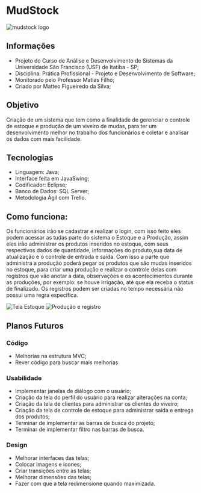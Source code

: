 # MudStock

![mudstock logo](https://user-images.githubusercontent.com/69529755/101160473-dd49ad00-360d-11eb-8811-c1f32bac850f.png)

## Informações
- Projeto do Curso de Análise e Desenvolvimento de Sistemas da Universidade  São Francisco (USF) de Itatiba - SP;
- Disciplina: Prática Profissional - Projeto e Desenvolvimento de Software;
- Monitorado pelo Professor Matias Filho;
- Criado por Matteo Figueiredo da Silva;

## Objetivo
Criação de um sistema que tem como a finalidade de gerenciar o controle de estoque 
e produção de um viveiro de mudas, para ter um desenvolvimento melhor no trabalho dos funcionários
e coletar e analisar os dados com mais facilidade.

## Tecnologias
- Linguagem: Java;
- Interface feita em JavaSwing;
- Codificador: Eclipse;
- Banco de Dados: SQL Server;
- Metodologia Ágil com Trello.

## Como funciona:
Os funcionários irão se cadastrar e realizar o login, com isso feito eles podem acessar as tudas parte do sistema o Estoque e a Produção, assim eles irão administrar os produtos inseridos no estoque, com seus respectivos dados de quantidade, informações do produto,sua data de atualização e o controle de entrada e saída. Com isso a parte que administra a produção poderá pegar os produtos que são mudas inseridos no estoque, para criar uma produção e realizar o controle delas com registros que vão anotar a data, observações e os acontecimentos durante as produções, por exemplo: se houve irrigação, até que ela receba o status de finalizado. Os registros podem ser criadas no tempo necessária não possui uma regra específica.

![Tela Estoque](https://user-images.githubusercontent.com/69529755/101167493-bba1f300-3618-11eb-8dc3-7583587131f7.PNG)
![Produção e registro](https://user-images.githubusercontent.com/69529755/101167553-cfe5f000-3618-11eb-8b11-8c9492902a25.PNG)

## Planos Futuros
### Código
- Melhorias na estrutura MVC;
- Rever código para buscar mais melhorias

### Usabilidade
- Implementar janelas de diálogo com o usuário;
- Criação da tela do perfil do usuário para realizar alterações na conta;
- Criação da tela de clientes para administrar os clientes do viveiro;
- Criação da tela de controle de estoque para administrar saída e entrega dos produtos;
- Terminar de implementar as barras de busca do projeto;
- Terminar de implementar filtro nas barras de busca.


### Design
- Melhorar interfaces das telas;
- Colocar imagens e icones;
- Criar transições entre as telas;
- Melhorar dimensões das telas;
- Fazer com que a tela redimensione quando maximizada.
